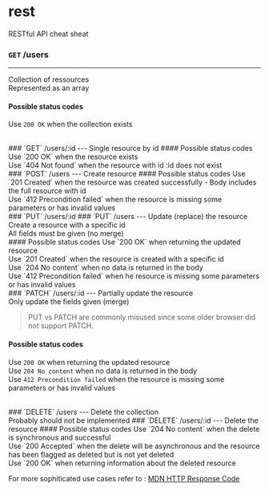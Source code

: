 # rest
RESTful API cheat sheat

### `GET` /users
---
Collection of ressources <br/> Represented as an array
#### Possible status codes
Use `200 OK` when the collection exists

<br/>
### `GET` /users/:id
---
Single resource by id
#### Possible status codes
Use `200 OK` when the resource exists <br/>
Use `404 Not found` when the resource with id :id does not exist

<br/>
### `POST` /users
---
Create resource
#### Possible status codes
Use `201 Created` when the resource was created successfully - Body includes the full resource with id <br/>
Use `412 Precondition failed` when the resource is missing some parameters or has invalid values

<br/>
### `PUT` /users/:id 
### `PUT` /users 
---
Update (replace) the resource <br/>
Create a resource with a specific id <br/>
All fields must be given (no merge) <br/>
#### Possible status codes
Use `200 OK` when returning the updated resource <br/>
Use `201 Created` when the resource is created with a specific id <br/>
Use `204 No content` when no data is returned in the body <br/>
Use `412 Precondition failed` when he resource is missing some parameters or has invalid values

<br/>
### `PATCH` /users/:id
---
Partially update the resource <br/>
Only update the fields given (merge)

>PUT vs PATCH are commonly misused since some older browser did not support PATCH.

#### Possible status codes
Use `200 OK` when returning the updated resource <br/>
Use `204 No content` when no data is returned in the body <br/>
Use `412 Precondition failed` when the resource is missing some parameters or has invalid values <br/>

<br/>
### `DELETE` /users
---
Delete the collection <br/>
Probably should not be implemented
### `DELETE` /users/:id
---
Delete the resource
#### Possible status codes
Use `204 No content` when the delete is synchronous and successful <br/>
Use `200 Accepted` when the delete will be asynchronous and the resource has been flagged as deleted but is not yet deleted <br/>
Use `200 OK` when returning information about the deleted resource

For more sophiticated use cases refer to : [MDN HTTP Response Code](https://developer.mozilla.org/en-US/docs/Web/HTTP/Response_codes)
